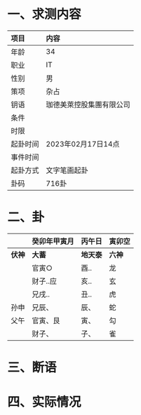# 一、求测内容
|项目|内容|
|:-|:-|
|年龄|34|
|职业|IT|
|性别|男|
|策项|杂占|
|钥语|珈德美萊控股集團有限公司|
|条件||
|时限||
|起卦时间|2023年02月17日14点|
|事件时间||
|起卦方式|文字笔画起卦|
|卦码|716卦|

# 二、卦
||癸卯年甲寅月|丙午日|寅卯空|
|:-|:-|:-|:-|
|**伏神**|**大蓄**|**地天泰**|**六神**|
||官寅○|酉..|龙|
||财子..应|亥..|玄|
||兄戌..|丑..|虎|
|孙申|兄辰、|辰、|蛇|
|父午|官寅、艮|寅、|勾|
||财子、|子、|雀|


# 三、断语

# 四、实际情况